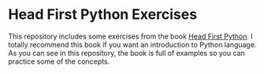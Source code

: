 # Head First Python Exercises

This repository includes some exercises from the book [Head First Python](https://www.oreilly.com/library/view/head-first-python/9781449397524/).
I totally recommend this book if you want an introduction to Python language. As you can see in this 
repository, the book is full of examples so you can practice some of the concepts.